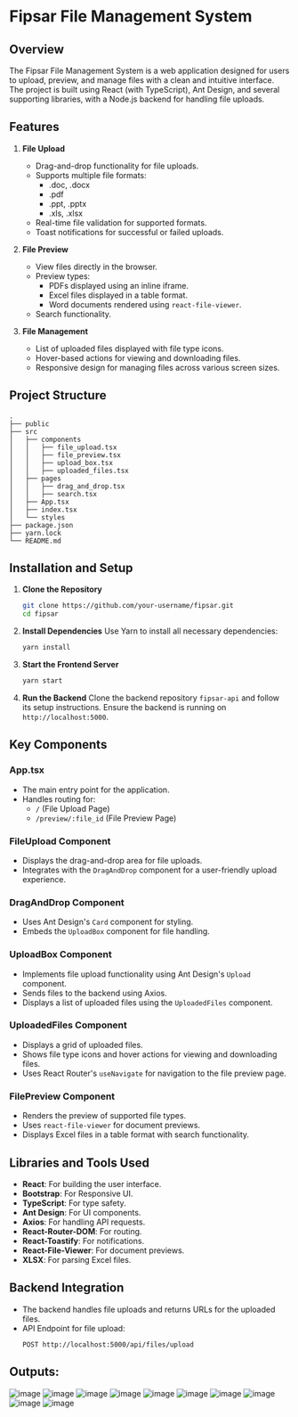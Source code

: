 # Fipsar File Management System

## Overview
The Fipsar File Management System is a web application designed for users to upload, preview, and manage files with a clean and intuitive interface. The project is built using React (with TypeScript), Ant Design, and several supporting libraries, with a Node.js backend for handling file uploads.

## Features

1. **File Upload**
   - Drag-and-drop functionality for file uploads.
   - Supports multiple file formats:
     - .doc, .docx
     - .pdf
     - .ppt, .pptx
     - .xls, .xlsx
   - Real-time file validation for supported formats.
   - Toast notifications for successful or failed uploads.

2. **File Preview**
   - View files directly in the browser.
   - Preview types:
     - PDFs displayed using an inline iframe.
     - Excel files displayed in a table format.
     - Word documents rendered using `react-file-viewer`.
   - Search functionality.

3. **File Management**
   - List of uploaded files displayed with file type icons.
   - Hover-based actions for viewing and downloading files.
   - Responsive design for managing files across various screen sizes.

## Project Structure
```
.
├── public
├── src
│   ├── components
│   │   ├── file_upload.tsx
│   │   ├── file_preview.tsx
│   │   ├── upload_box.tsx
│   │   ├── uploaded_files.tsx
│   ├── pages
│   │   ├── drag_and_drop.tsx
│   │   ├── search.tsx
│   ├── App.tsx
│   ├── index.tsx
│   └── styles
├── package.json
├── yarn.lock
└── README.md
```

## Installation and Setup

1. **Clone the Repository**
   ```bash
   git clone https://github.com/your-username/fipsar.git
   cd fipsar
   ```

2. **Install Dependencies**
   Use Yarn to install all necessary dependencies:
   ```bash
   yarn install
   ```

3. **Start the Frontend Server**
   ```bash
   yarn start
   ```

4. **Run the Backend**
   Clone the backend repository `fipsar-api` and follow its setup instructions. Ensure the backend is running on `http://localhost:5000`.

## Key Components

### App.tsx
- The main entry point for the application.
- Handles routing for:
  - `/` (File Upload Page)
  - `/preview/:file_id` (File Preview Page)

### FileUpload Component
- Displays the drag-and-drop area for file uploads.
- Integrates with the `DragAndDrop` component for a user-friendly upload experience.

### DragAndDrop Component
- Uses Ant Design's `Card` component for styling.
- Embeds the `UploadBox` component for file handling.

### UploadBox Component
- Implements file upload functionality using Ant Design's `Upload` component.
- Sends files to the backend using Axios.
- Displays a list of uploaded files using the `UploadedFiles` component.

### UploadedFiles Component
- Displays a grid of uploaded files.
- Shows file type icons and hover actions for viewing and downloading files.
- Uses React Router's `useNavigate` for navigation to the file preview page.

### FilePreview Component
- Renders the preview of supported file types.
- Uses `react-file-viewer` for document previews.
- Displays Excel files in a table format with search functionality.

## Libraries and Tools Used

- **React**: For building the user interface.
- **Bootstrap**: For Responsive UI.
- **TypeScript**: For type safety.
- **Ant Design**: For UI components.
- **Axios**: For handling API requests.
- **React-Router-DOM**: For routing.
- **React-Toastify**: For notifications.
- **React-File-Viewer**: For document previews.
- **XLSX**: For parsing Excel files.

## Backend Integration

- The backend handles file uploads and returns URLs for the uploaded files.
- API Endpoint for file upload:
  ```
  POST http://localhost:5000/api/files/upload
  ```



## Outputs:

![image](https://github.com/user-attachments/assets/d0b8d3d5-1a22-4d0e-9b7b-d9aeafddfb34)
![image](https://github.com/user-attachments/assets/9ba8b6de-ab79-4899-adfb-d195f5346da5)
![image](https://github.com/user-attachments/assets/345d1312-f1f1-49ad-81bb-fba461ddd74a)
![image](https://github.com/user-attachments/assets/1d1ed2d9-2910-4812-aaf5-aa14cb9da87c)
![image](https://github.com/user-attachments/assets/469b2a0d-8da0-40cd-a4e8-6502ad720b50)
![image](https://github.com/user-attachments/assets/9e9da55a-f94f-4eec-88f4-4a561a9106c3)
![image](https://github.com/user-attachments/assets/a5fbcfa0-301d-408d-a063-ca090a425a87)
![image](https://github.com/user-attachments/assets/6635a5f1-84d2-4b53-9d54-8d49e3003d94)
![image](https://github.com/user-attachments/assets/8ed689c4-9625-4eae-87c8-6bc2e057cce1)
![image](https://github.com/user-attachments/assets/8cb95f04-0825-49a7-a317-13518d0b1155)

